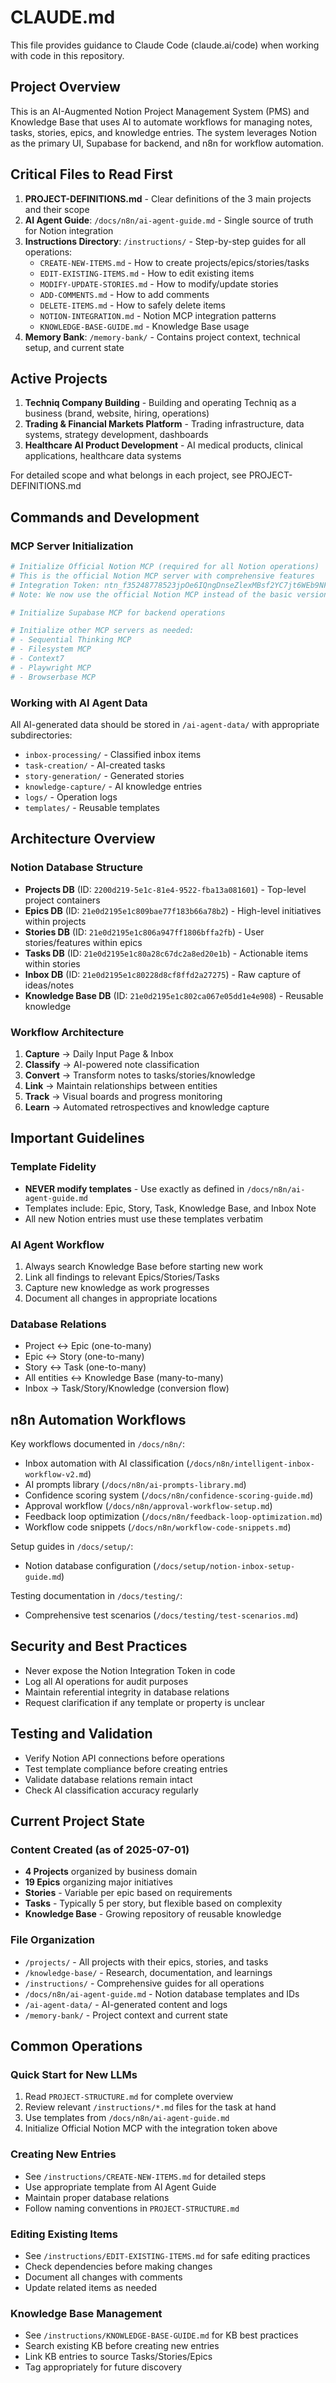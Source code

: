 # CLAUDE.md

This file provides guidance to Claude Code (claude.ai/code) when working with code in this repository.

## Project Overview

This is an AI-Augmented Notion Project Management System (PMS) and Knowledge Base that uses AI to automate workflows for managing notes, tasks, stories, epics, and knowledge entries. The system leverages Notion as the primary UI, Supabase for backend, and n8n for workflow automation.

## Critical Files to Read First

1. **PROJECT-DEFINITIONS.md** - Clear definitions of the 3 main projects and their scope
2. **AI Agent Guide**: `/docs/n8n/ai-agent-guide.md` - Single source of truth for Notion integration
3. **Instructions Directory**: `/instructions/` - Step-by-step guides for all operations:
   - `CREATE-NEW-ITEMS.md` - How to create projects/epics/stories/tasks
   - `EDIT-EXISTING-ITEMS.md` - How to edit existing items
   - `MODIFY-UPDATE-STORIES.md` - How to modify/update stories
   - `ADD-COMMENTS.md` - How to add comments
   - `DELETE-ITEMS.md` - How to safely delete items
   - `NOTION-INTEGRATION.md` - Notion MCP integration patterns
   - `KNOWLEDGE-BASE-GUIDE.md` - Knowledge Base usage
4. **Memory Bank**: `/memory-bank/` - Contains project context, technical setup, and current state

## Active Projects

1. **Techniq Company Building** - Building and operating Techniq as a business (brand, website, hiring, operations)
2. **Trading & Financial Markets Platform** - Trading infrastructure, data systems, strategy development, dashboards
3. **Healthcare AI Product Development** - AI medical products, clinical applications, healthcare data systems

For detailed scope and what belongs in each project, see PROJECT-DEFINITIONS.md

## Commands and Development

### MCP Server Initialization
```bash
# Initialize Official Notion MCP (required for all Notion operations)
# This is the official Notion MCP server with comprehensive features
# Integration Token: ntn_f35248778523jpOe6IQngDnseZlexMBsf2YC7jt6WEb9NF
# Note: We now use the official Notion MCP instead of the basic version

# Initialize Supabase MCP for backend operations

# Initialize other MCP servers as needed:
# - Sequential Thinking MCP
# - Filesystem MCP
# - Context7
# - Playwright MCP
# - Browserbase MCP
```

### Working with AI Agent Data
All AI-generated data should be stored in `/ai-agent-data/` with appropriate subdirectories:
- `inbox-processing/` - Classified inbox items
- `task-creation/` - AI-created tasks
- `story-generation/` - Generated stories
- `knowledge-capture/` - AI knowledge entries
- `logs/` - Operation logs
- `templates/` - Reusable templates

## Architecture Overview

### Notion Database Structure
- **Projects DB** (ID: `2200d219-5e1c-81e4-9522-fba13a081601`) - Top-level project containers
- **Epics DB** (ID: `21e0d2195e1c809bae77f183b66a78b2`) - High-level initiatives within projects
- **Stories DB** (ID: `21e0d2195e1c806a947ff1806bffa2fb`) - User stories/features within epics
- **Tasks DB** (ID: `21e0d2195e1c80a28c67dc2a8ed20e1b`) - Actionable items within stories
- **Inbox DB** (ID: `21e0d2195e1c80228d8cf8ffd2a27275`) - Raw capture of ideas/notes
- **Knowledge Base DB** (ID: `21e0d2195e1c802ca067e05dd1e4e908`) - Reusable knowledge

### Workflow Architecture
1. **Capture** → Daily Input Page & Inbox
2. **Classify** → AI-powered note classification
3. **Convert** → Transform notes to tasks/stories/knowledge
4. **Link** → Maintain relationships between entities
5. **Track** → Visual boards and progress monitoring
6. **Learn** → Automated retrospectives and knowledge capture

## Important Guidelines

### Template Fidelity
- **NEVER modify templates** - Use exactly as defined in `/docs/n8n/ai-agent-guide.md`
- Templates include: Epic, Story, Task, Knowledge Base, and Inbox Note
- All new Notion entries must use these templates verbatim

### AI Agent Workflow
1. Always search Knowledge Base before starting new work
2. Link all findings to relevant Epics/Stories/Tasks
3. Capture new knowledge as work progresses
4. Document all changes in appropriate locations

### Database Relations
- Project ↔ Epic (one-to-many)
- Epic ↔ Story (one-to-many)
- Story ↔ Task (one-to-many)
- All entities ↔ Knowledge Base (many-to-many)
- Inbox → Task/Story/Knowledge (conversion flow)

## n8n Automation Workflows
Key workflows documented in `/docs/n8n/`:
- Inbox automation with AI classification (`/docs/n8n/intelligent-inbox-workflow-v2.md`)
- AI prompts library (`/docs/n8n/ai-prompts-library.md`)
- Confidence scoring system (`/docs/n8n/confidence-scoring-guide.md`)
- Approval workflow (`/docs/n8n/approval-workflow-setup.md`)
- Feedback loop optimization (`/docs/n8n/feedback-loop-optimization.md`)
- Workflow code snippets (`/docs/n8n/workflow-code-snippets.md`)

Setup guides in `/docs/setup/`:
- Notion database configuration (`/docs/setup/notion-inbox-setup-guide.md`)

Testing documentation in `/docs/testing/`:
- Comprehensive test scenarios (`/docs/testing/test-scenarios.md`)

## Security and Best Practices
- Never expose the Notion Integration Token in code
- Log all AI operations for audit purposes
- Maintain referential integrity in database relations
- Request clarification if any template or property is unclear

## Testing and Validation
- Verify Notion API connections before operations
- Test template compliance before creating entries
- Validate database relations remain intact
- Check AI classification accuracy regularly

## Current Project State

### Content Created (as of 2025-07-01)
- **4 Projects** organized by business domain
- **19 Epics** organizing major initiatives
- **Stories** - Variable per epic based on requirements
- **Tasks** - Typically 5 per story, but flexible based on complexity
- **Knowledge Base** - Growing repository of reusable knowledge

### File Organization
- `/projects/` - All projects with their epics, stories, and tasks
- `/knowledge-base/` - Research, documentation, and learnings
- `/instructions/` - Comprehensive guides for all operations
- `/docs/n8n/ai-agent-guide.md` - Notion database templates and IDs
- `/ai-agent-data/` - AI-generated content and logs
- `/memory-bank/` - Project context and current state

## Common Operations

### Quick Start for New LLMs
1. Read `PROJECT-STRUCTURE.md` for complete overview
2. Review relevant `/instructions/*.md` files for the task at hand
3. Use templates from `/docs/n8n/ai-agent-guide.md`
4. Initialize Official Notion MCP with the integration token above

### Creating New Entries
- See `/instructions/CREATE-NEW-ITEMS.md` for detailed steps
- Use appropriate template from AI Agent Guide
- Maintain proper database relations
- Follow naming conventions in `PROJECT-STRUCTURE.md`

### Editing Existing Items
- See `/instructions/EDIT-EXISTING-ITEMS.md` for safe editing practices
- Check dependencies before making changes
- Document all changes with comments
- Update related items as needed

### Knowledge Base Management
- See `/instructions/KNOWLEDGE-BASE-GUIDE.md` for KB best practices
- Search existing KB before creating new entries
- Link KB entries to source Tasks/Stories/Epics
- Tag appropriately for future discovery